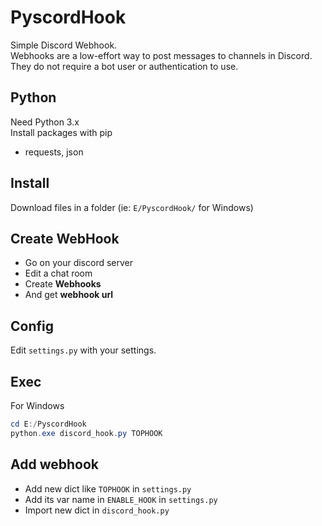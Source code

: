 # PyscordHook
Simple Discord Webhook.   
Webhooks are a low-effort way to post messages to channels in Discord.  
They do not require a bot user or authentication to use.

## Python
Need Python 3.x  
Install packages with pip
  * requests, json

## Install
Download files in a folder (ie: `E/PyscordHook/` for Windows)

## Create WebHook
  * Go on your discord server
  * Edit a chat room
  * Create **Webhooks**
  * And get **webhook url**

## Config
Edit `settings.py` with your settings.

## Exec
For Windows
```powershell
cd E:/PyscordHook
python.exe discord_hook.py TOPHOOK
```

## Add webhook
  * Add new dict like `TOPHOOK` in `settings.py`
  * Add its var name in `ENABLE_HOOK` in `settings.py`
  * Import new dict in `discord_hook.py`
